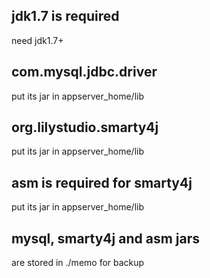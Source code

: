 
## jdk1.7 is required
need jdk1.7+

## com.mysql.jdbc.driver 
put its jar in appserver_home/lib

## org.lilystudio.smarty4j 
put its jar in appserver_home/lib

## asm is required for smarty4j
put its jar in appserver_home/lib

## mysql, smarty4j and asm jars
are stored in ./memo for backup
